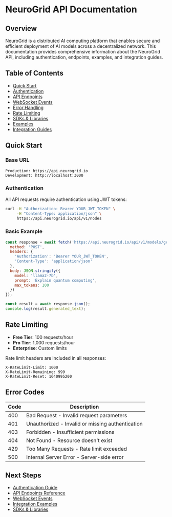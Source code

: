 # NeuroGrid API Documentation

## Overview

NeuroGrid is a distributed AI computing platform that enables secure and efficient deployment of AI models across a decentralized network. This documentation provides comprehensive information about the NeuroGrid API, including authentication, endpoints, examples, and integration guides.

## Table of Contents

- [Quick Start](#quick-start)
- [Authentication](#authentication)
- [API Endpoints](#api-endpoints)
- [WebSocket Events](#websocket-events)
- [Error Handling](#error-handling)
- [Rate Limiting](#rate-limiting)
- [SDKs & Libraries](#sdks--libraries)
- [Examples](#examples)
- [Integration Guides](#integration-guides)

## Quick Start

### Base URL
```
Production: https://api.neurogrid.io
Development: http://localhost:3000
```

### Authentication
All API requests require authentication using JWT tokens:

```bash
curl -H "Authorization: Bearer YOUR_JWT_TOKEN" \
     -H "Content-Type: application/json" \
     https://api.neurogrid.io/api/v1/nodes
```

### Basic Example
```javascript
const response = await fetch('https://api.neurogrid.io/api/v1/models/generate', {
  method: 'POST',
  headers: {
    'Authorization': 'Bearer YOUR_JWT_TOKEN',
    'Content-Type': 'application/json'
  },
  body: JSON.stringify({
    model: 'llama2-7b',
    prompt: 'Explain quantum computing',
    max_tokens: 100
  })
});

const result = await response.json();
console.log(result.generated_text);
```

## Rate Limiting

- **Free Tier**: 100 requests/hour
- **Pro Tier**: 1,000 requests/hour
- **Enterprise**: Custom limits

Rate limit headers are included in all responses:
```
X-RateLimit-Limit: 1000
X-RateLimit-Remaining: 999
X-RateLimit-Reset: 1640995200
```

## Error Codes

| Code | Description |
|------|-------------|
| 400 | Bad Request - Invalid request parameters |
| 401 | Unauthorized - Invalid or missing authentication |
| 403 | Forbidden - Insufficient permissions |
| 404 | Not Found - Resource doesn't exist |
| 429 | Too Many Requests - Rate limit exceeded |
| 500 | Internal Server Error - Server-side error |

## Next Steps

- [Authentication Guide](./auth.md)
- [API Endpoints Reference](./endpoints.md)
- [WebSocket Events](./websocket.md)
- [Integration Examples](./examples/)
- [SDKs & Libraries](./sdks.md)
